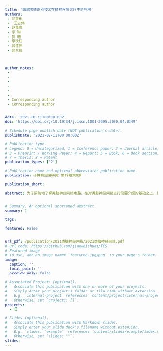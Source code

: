 ```yaml
---
title: '面部表情识别技术在精神疾病诊疗中的应用'
authors:
 - 邓亚彬
 -  王志伟
 - 赵晨晖
 - 李 琳
 - 贺 珊
 - 李秋红
 - 帅建伟
 - 郭东辉
 


author_notes:
 -  
 -  
 - 
 - 
 - 
 - 
 - Corresponding author
 - Corresponding author


date: '2021-08-11T00:00:00Z'
doi: 'https://doi.org/10.19734/j.issn.1001-3695.2020.04.0349'

# Schedule page publish date (NOT publication's date).
publishDate: '2021-08-11T00:00:00Z'

# Publication type.
# Legend: 0 = Uncategorized; 1 = Conference paper; 2 = Journal article;
# 3 = Preprint / Working Paper; 4 = Report; 5 = Book; 6 = Book section;
# 7 = Thesis; 8 = Patent
publication_types: ['2']

# Publication name and optional abbreviated publication name.
publication: 计算机应用研究 第38卷第8期

publication_short: 

abstract: 为了系统地了解类脑神经网络电路，在对类脑神经网络进行简要介绍的基础之上，重点阐述两种类别的神经形态器件及功能，包括不同类型的浮栅管和不同工艺材料的忆阻器来模拟单个神经元和突触可塑性功能; 然后，以神经形态器件为基础，分别介绍了基于浮栅管和忆阻器实现神经网络电路; 最后总结当前神经形态器件及类脑神经网络芯片存在的问题，并对有关类脑计算研究方向进行了展望。


# Summary. An optional shortened abstract.
summary: 1

tags:
  - 
featured: False


url_pdf: /publication/2021类脑神经网络/2021类脑神经网络.pdf
# url_code: https://github.com/jianweishuai/TCS
# Featured image
# To use, add an image named `featured.jpg/png` to your page's folder.
image:
  caption: ''
  focal_point: ''
  preview_only: false

# Associated Projects (optional).
#   Associate this publication with one or more of your projects.
#   Simply enter your project's folder or file name without extension.
#   E.g. `internal-project` references `content/project/internal-project/index.md`.
#   Otherwise, set `projects: []`.
projects:
  - []

# Slides (optional).
#   Associate this publication with Markdown slides.
#   Simply enter your slide deck's filename without extension.
#   E.g. `slides: "example"` references `content/slides/example/index.md`.
#   Otherwise, set `slides: ""`.
slides:
---
```



